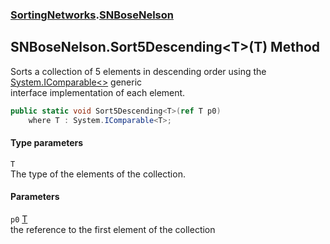 ### [SortingNetworks](SortingNetworks.md 'SortingNetworks').[SNBoseNelson](SortingNetworks_SNBoseNelson.md 'SortingNetworks.SNBoseNelson')
## SNBoseNelson.Sort5Descending&lt;T&gt;(T) Method
Sorts a collection of 5 elements in descending order using the [System.IComparable&lt;&gt;](https://docs.microsoft.com/en-us/dotnet/api/System.IComparable-1 'System.IComparable`1') generic  
interface implementation of each element.  
```csharp
public static void Sort5Descending<T>(ref T p0)
    where T : System.IComparable<T>;
```
#### Type parameters
<a name='SortingNetworks_SNBoseNelson_Sort5Descending_T_(T)_T'></a>
`T`  
The type of the elements of the collection.
  
#### Parameters
<a name='SortingNetworks_SNBoseNelson_Sort5Descending_T_(T)_p0'></a>
`p0` [T](SortingNetworks_SNBoseNelson_Sort5Descending_T_(T).md#SortingNetworks_SNBoseNelson_Sort5Descending_T_(T)_T 'SortingNetworks.SNBoseNelson.Sort5Descending&lt;T&gt;(T).T')  
the reference to the first element of the collection
  
